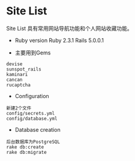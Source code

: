 # Site List
Site List 具有常用网站导航功能和个人网站收藏功能。


* Ruby version
Ruby 2.3.1
Rails 5.0.0.1

* 主要用到Gems
```
devise
sunspot_rails
kaminari
cancan
rucaptcha
```
* Configuration
```
新建2个文件
config/secrets.yml
config/database.yml

```

* Database creation
```
后台数据库为PostgreSQL
rake db:create
rake db:migrate
```


